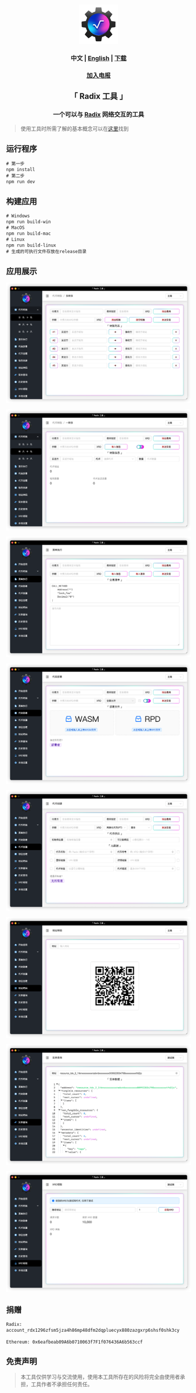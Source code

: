 <div align="center">
    <img src="public/electron.png" alt="icon" width="106">
</div>

<h3 align="center">中文 | <a href="README.md">English</a> | <a href="https://github.com/atlantis-l/Radix-Desktop-Tool/releases">下载</a></h3>

<h3 align="center"><a href="https://t.me/radix_desktop_tool">加入电报</a></h3>

<h2 align="center">「 Radix 工具 」</h2>

<h3 align="center">
    一个可以与 <a href="https://www.radixdlt.com/">Radix</a> 网络交互的工具
</h3>

> 使用工具时所需了解的基本概念可以在[这里](https://docs.radixdlt.com/)找到

## 运行程序

```shell
# 第一步
npm install
# 第二步
npm run dev
```

## 构建应用

```shell
# Windows
npm run build-win
# MacOS
npm run build-mac
# Linux
npm run build-linux
# 生成的可执行文件存放在release目录
```

## 应用展示

![1](public/screenshots/zh/1.png)

![2](public/screenshots/zh/2.png)

![3](public/screenshots/zh/3.png)

![4](public/screenshots/zh/4.png)

![5](public/screenshots/zh/5.png)

![6](public/screenshots/zh/6.png)

![7](public/screenshots/zh/7.png)

![8](public/screenshots/zh/8.png)

## 捐赠

```shell
Radix: account_rdx1296zfsm5jza4h86mp48dfm2dqpluecyx880zazgxrp6shsf0shk3cy

Ethereum: 0x6eafbeab09A6b0710063f7F1f076436A6b563ccf
```

## 免责声明

> 本工具仅供学习与交流使用，使用本工具所存在的风险将完全由使用者承担，工具作者不承担任何责任。
